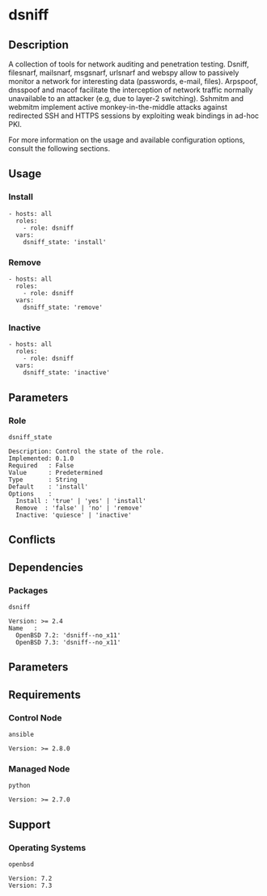 # dsniff

## Description

A collection of tools for network auditing and penetration testing. Dsniff,
filesnarf, mailsnarf, msgsnarf, urlsnarf and webspy allow to passively monitor
a network for interesting data (passwords, e-mail, files). Arpspoof, dnsspoof
and macof facilitate the interception of network traffic normally unavailable
to an attacker (e.g, due to layer-2 switching). Sshmitm and webmitm implement
active monkey-in-the-middle attacks against redirected SSH and HTTPS sessions
by exploiting weak bindings in ad-hoc PKI.

For more information on the usage and available configuration options,
consult the following sections.

## Usage

### Install

```
- hosts: all
  roles:
    - role: dsniff
  vars:
    dsniff_state: 'install'
```

### Remove

```
- hosts: all
  roles:
    - role: dsniff
  vars:
    dsniff_state: 'remove'
```

### Inactive

```
- hosts: all
  roles:
    - role: dsniff
  vars:
    dsniff_state: 'inactive'
```

## Parameters

### Role

`dsniff_state`

    Description: Control the state of the role.
    Implemented: 0.1.0
    Required   : False
    Value      : Predetermined
    Type       : String
    Default    : 'install'
    Options    :
      Install : 'true' | 'yes' | 'install'
      Remove  : 'false' | 'no' | 'remove'
      Inactive: 'quiesce' | 'inactive'

## Conflicts

## Dependencies

### Packages

`dsniff`

    Version: >= 2.4
    Name   :
      OpenBSD 7.2: 'dsniff--no_x11'
      OpenBSD 7.3: 'dsniff--no_x11'

## Parameters

## Requirements

### Control Node

`ansible`

    Version: >= 2.8.0

### Managed Node

`python`

    Version: >= 2.7.0

## Support

### Operating Systems

`openbsd`

    Version: 7.2
    Version: 7.3
